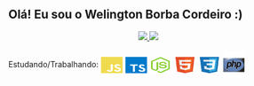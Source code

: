 ## Olá! Eu sou o Welington Borba Cordeiro :)
<div align="center">
  <a href="https://github.com/wellcordeiro">
  <img height="180em" src="https://github-readme-stats.vercel.app/api?username=wellcordeiro&show_icons=true&theme=dark&include_all_commits=true&count_private=true"/>
  <img height="180em" src="https://github-readme-stats.vercel.app/api/top-langs/?username=wellcordeiro&layout=compact&langs_count=7&theme=dark"/></a>
</div>
 
<div style="display: inline_block"><br>
   Estudando/Trabalhando:
  <img align="center" alt="Well-Js" height="30" width="40" src="https://raw.githubusercontent.com/devicons/devicon/master/icons/javascript/javascript-plain.svg">
  <img align="center" alt="Well-Ts" height="30" width="40" src="https://raw.githubusercontent.com/devicons/devicon/master/icons/typescript/typescript-plain.svg">
  <img align="center" alt="Well-NodeJS" height="30" width="40" src="https://raw.githubusercontent.com/devicons/devicon/master/icons/nodejs/nodejs-original.svg">
  <img align="center" alt="Well-HTML" height="30" width="40" src="https://raw.githubusercontent.com/devicons/devicon/master/icons/html5/html5-original.svg">
  <img align="center" alt="Well-CSS" height="30" width="40" src="https://raw.githubusercontent.com/devicons/devicon/master/icons/css3/css3-original.svg">
  <img align="center" alt="Well-Php" height="50" width="40" src="https://raw.githubusercontent.com/devicons/devicon/master/icons/php/php-original.svg">
  <!-- <img align="right" alt="Well-pic" height="150" style="border-radius:50px;" src="https://media.discordapp.net/attachments/639956127056134178/890373478988013628/Publicacoes_Instagram_1_1.png?width=676&height=676">
--></div>
  
  ##
 
